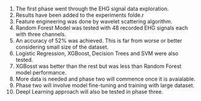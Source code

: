 1. The first phase went through the EHG signal data exploration.  
2. Results have been added to the experiments folde.r  
3. Feature engineering was done by wavelet scattering algorithm.  
4. Random Forest Model was tested with 48 recorded EHG signals each with three channels.  
5. An accuracy of 52% was achieved. This is far from worse or better considering small size of the dataset.  
6. Logistic Regression, XGBoost, Decision Trees and SVM were also tested.   
7. XGBosst was better than the rest but was less than Random Forest model performance.  
8. More data is needed and phase two will commence once it is avaialable.  
9. Phase two will involve model fine-tuning and training with large dataset.
10. Deepl Learning approach will also be tested in phase three.  

